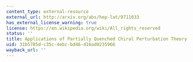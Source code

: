 ```yaml
---
content_type: external-resource
external_url: http://arxiv.org/abs/hep-lat/9711033
has_external_license_warning: true
license: https://en.wikipedia.org/wiki/All_rights_reserved
status: ''
title: Applications of Partially Quenched Chiral Perturbation Theory
uid: 31b5785d-c35c-4ebc-bd46-d16ad0235966
wayback_url: ''
---
```


